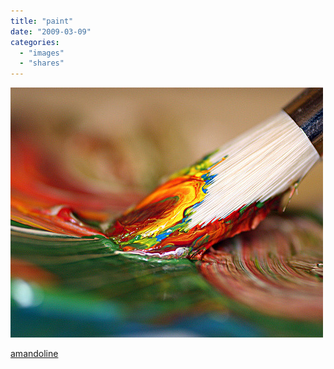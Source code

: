 ```yaml
---
title: "paint"
date: "2009-03-09"
categories: 
  - "images"
  - "shares"
---
```


![](images/M5i2XO58Jj1mm73hQ4vyc2cGo1_500.jpg)

[amandoline](http://amandoline.tumblr.com/post/72651405/via-unalone)

